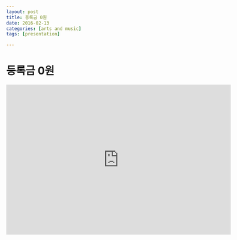 ```yaml
---
layout: post
title: 등록금 0원
date: 2016-02-13
categories: [arts and music]
tags: [presentation]

---
```



# 등록금 0원

<iframe width="600" height="400" src="https://www.youtube.com/embed/Jk-a_EF7qBc" frameborder="0" allowfullscreen></iframe>

